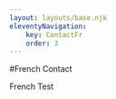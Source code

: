 ```yaml
---
layout: layouts/base.njk
eleventyNavigation:
    key: ContactFr
    order: 3
---
```


#French Contact

French Test
